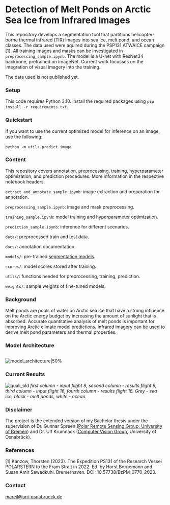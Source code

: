# Detection of Melt Ponds on Arctic Sea Ice from Infrared Images

This repository develops a segmentation tool that partitions helicopter-borne thermal infrared (TIR) images into sea ice, melt pond, and ocean classes. 
The data used were aquired during the PSP131 ATWAICE campaign [1]. All training images and masks can be investigated in ```preprocessing_sample.ipynb```.
The model is a U-net with ResNet34 backbone, pretrained on ImageNet. Current work focusses on the integration of visual imagery into the training.

The data used is not published yet.

### Setup
This code requires Python 3.10. Install the required packages using ```pip install -r requirements.txt```.

### Quickstart
If you want to use the current optimized model for inference on an image, use the following:

```python -m utils.predict image```.

### Content
This repository covers annotation, preprocessing, training, hyperparameter optimization, and prediction procedures. More information in the respective notebook headers.

```extract_and_annotate_sample.ipynb```: image extraction and preparation for annotation.

```preprocessing_sample.ipynb```: image and mask preprocessing.

```training_sample.ipynb```: model training and hyperparameter optimization.

```prediction_sample.ipynb```: inference for different scenarios.

```data/```: preprocessed train and test data.

```docs/```: annotation documentation.

```models/```: pre-trained [segmentation models](https://github.com/qubvel/segmentation_models).

```scores/```: model scores stored after training.

```utils/```: functions needed for preprocessing, training, prediction.

```weights/```: sample weights of fine-tuned models.

### Background
Melt ponds are pools of water on Arctic sea ice that have a strong influence on the Arctic energy budget by increasing the amount of sunlight that is absorbed. 
Accurate quantitative analysis of melt ponds is important for improving Arctic climate model predictions.
Infrared imagery can be used to derive melt pond parameters and thermal properties.

### Model Architecture
<img scr="https://github.com/marlens123/ponds_extended/assets/80780236/84dde17c-6ecd-4608-af7f-7be75de84729" width="200">

![model_architecture|50%](https://github.com/marlens123/ponds_extended/assets/80780236/84dde17c-6ecd-4608-af7f-7be75de84729)

### Current Results
![quali_old](https://github.com/marlens123/pond_segmentation/assets/80780236/7228e021-4630-4367-a4c8-e30b2fdfb3da)
*first column - input flight 9, second column - results flight 9, third column - input flight 16, fourth column - results flight 16. Grey - sea ice, black - melt ponds, white - ocean.*

### Disclaimer
The project is the extended version of my Bachelor thesis under the supervision of Dr. Gunnar Spreen ([Polar Remote Sensing Group, University of Bremen](https://seaice.uni-bremen.de/research-group/))
and Dr. Ulf Krumnack ([Computer Vision Group](https://www.ikw.uni-osnabrueck.de/en/research_groups/computer_vision.html), University of Osnabrück).

### References
[1] Kanzow, Thorsten (2023). The Expedition PS131 of the Research Vessel POLARSTERN to the
Fram Strait in 2022. Ed. by Horst Bornemann and Susan Amir Sawadkuhi. Bremerhaven. DOI: 10.57738/BzPM\_0770\_2023.


### Contact
mareil@uni-osnabrueck.de